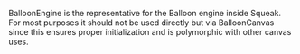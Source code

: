 BalloonEngine is the representative for the Balloon engine inside Squeak. For most purposes it should not be used directly but via BalloonCanvas since this ensures proper initialization and is polymorphic with other canvas uses.